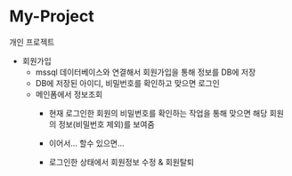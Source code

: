 # My-Project
개인 프로젝트

- 회원가입
	- mssql 데이터베이스와 연결해서 회원가입을 통해 정보를 DB에 저장
	- DB에 저장된 아이디, 비밀번호를 확인하고 맞으면 로그인
	- 메인폼에서 정보조회
		- 현재 로그인한 회원의 비밀번호를 확인하는 작업을 통해 맞으면 해당 회원의 정보(비밀번호 제외)를 보여줌
		
		- 이어서... 할수 있으면...
		- 로그인한 상태에서 회원정보 수정 & 회원탈퇴
		
		